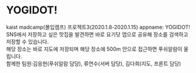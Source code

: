 # YOGIDOT!
kaist madcamp(몰입캠프) 프로젝트3(2020.1.8-2020.1.15) appname: YOGIDOT! <br>
SNS에서 저장하고 싶은 맛집을 발견하면 바로 요기닷 앱으로 공유해 장소를 검색하고 저장할 수 있습니다. <br>
해당 장소는 바로 지도에 저장되며 해당 장소에 500m 안으로 접근하면 푸쉬알람이 울립니다.<br>
함께한 팀원:김응현(푸쉬알람 담당), 류연수(서버 담당), 김다희(지도, 프론트 담당)
